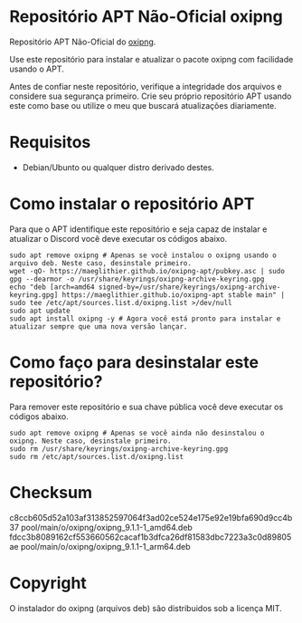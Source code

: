 # Repositório APT Não-Oficial oxipng
Repositório APT Não-Oficial do [oxipng](https://github.com/shssoichiro/oxipng).

Use este repositório para instalar e atualizar o pacote oxipng com facilidade usando o APT.

Antes de confiar neste repositório, verifique a integridade dos arquivos e considere sua segurança primeiro. Crie seu próprio repositório APT usando este como base ou utilize o meu que buscará atualizações diariamente.

# Requisitos

* Debian/Ubunto ou qualquer distro derivado destes.

# Como instalar o repositório APT
Para que o APT identifique este repositório e seja capaz de instalar e atualizar o Discord você deve executar os códigos abaixo.
```shell
sudo apt remove oxipng # Apenas se você instalou o oxipng usando o arquivo deb. Neste caso, desinstale primeiro.
wget -qO- https://maeglithier.github.io/oxipng-apt/pubkey.asc | sudo gpg --dearmor -o /usr/share/keyrings/oxipng-archive-keyring.gpg
echo "deb [arch=amd64 signed-by=/usr/share/keyrings/oxipng-archive-keyring.gpg] https://maeglithier.github.io/oxipng-apt stable main" | sudo tee /etc/apt/sources.list.d/oxipng.list >/dev/null
sudo apt update
sudo apt install oxipng -y # Agora você está pronto para instalar e atualizar sempre que uma nova versão lançar.
```

# Como faço para desinstalar este repositório?
Para remover este repositório e sua chave pública você deve executar os códigos abaixo.
```shell
sudo apt remove oxipng # Apenas se você ainda não desinstalou o oxipng. Neste caso, desinstale primeiro.
sudo rm /usr/share/keyrings/oxipng-archive-keyring.gpg
sudo rm /etc/apt/sources.list.d/oxipng.list
```

# Checksum

c8ccb605d52a103af313852597064f3ad02ce524e175e92e19bfa690d9cc4b37  pool/main/o/oxipng/oxipng_9.1.1-1_amd64.deb
fdcc3b8089162cf553660562cacaf1b3dfca26df81583dbc7223a3c0d89805ae  pool/main/o/oxipng/oxipng_9.1.1-1_arm64.deb

# Copyright
O instalador do oxipng (arquivos deb) são distribuidos sob a licença MIT.